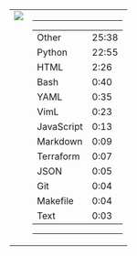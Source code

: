 
<table><tr>
<td valign="top">
  <img src="https://wakatime.com/share/@Aperture/0cd21d5d-ac4f-458d-9c71-d06f479c1297.png" />
</td>

<td valign="top">
  <hr>
  <table>
    <tr><td>Other</td><td>25:38</td></tr><tr><td>Python</td><td>22:55</td></tr><tr><td>HTML</td><td>2:26</td></tr><tr><td>Bash</td><td>0:40</td></tr><tr><td>YAML</td><td>0:35</td></tr><tr><td>VimL</td><td>0:23</td></tr><tr><td>JavaScript</td><td>0:13</td></tr><tr><td>Markdown</td><td>0:09</td></tr><tr><td>Terraform</td><td>0:07</td></tr><tr><td>JSON</td><td>0:05</td></tr><tr><td>Git</td><td>0:04</td></tr><tr><td>Makefile</td><td>0:04</td></tr><tr><td>Text</td><td>0:03</td></tr>
  </table>
  <hr>
</td>
</tr></table>

